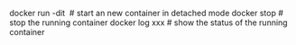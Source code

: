 docker run -dit <image name> # start an new container in detached mode
docker stop <container id>   # stop the running container
docker log xxx   # show the status of the running container

